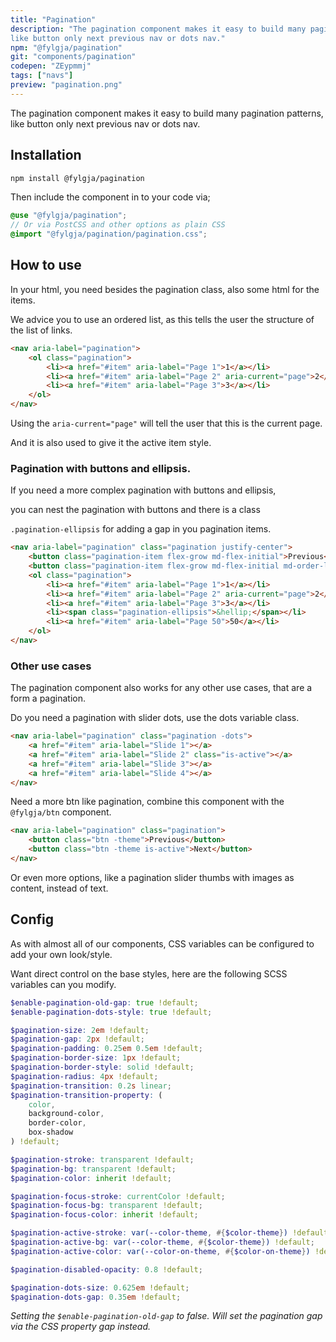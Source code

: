 ```yaml
---
title: "Pagination"
description: "The pagination component makes it easy to build many pagination patterns, 
like button only next previous nav or dots nav."
npm: "@fylgja/pagination"
git: "components/pagination"
codepen: "ZEypmmj"
tags: ["navs"]
preview: "pagination.png"
---
```


The pagination component makes it easy to build many pagination patterns, 
like button only next previous nav or dots nav.

## Installation

```bash
npm install @fylgja/pagination
```

Then include the component in to your code via;

```scss
@use "@fylgja/pagination";
// Or via PostCSS and other options as plain CSS
@import "@fylgja/pagination/pagination.css";
```

## How to use

In your html, you need besides the pagination class, also some html for the items.

We advice you to use an ordered list, as this tells the user the structure of the list of links.

```html
<nav aria-label="pagination">
    <ol class="pagination">
        <li><a href="#item" aria-label="Page 1">1</a></li>
        <li><a href="#item" aria-label="Page 2" aria-current="page">2</a></li>
        <li><a href="#item" aria-label="Page 3">3</a></li>
    </ol>
</nav>
```

Using the `aria-current="page"` will tell the user that this is the current page.

And it is also used to give it the active item style.

### Pagination with buttons and ellipsis.

If you need a more complex pagination with buttons and ellipsis, 

you can nest the pagination with buttons and there is a class

`.pagination-ellipsis` for adding a gap in you pagination items.

```html
<nav aria-label="pagination" class="pagination justify-center">
    <button class="pagination-item flex-grow md-flex-initial">Previous</button>
    <button class="pagination-item flex-grow md-flex-initial md-order-last">Next</button>
    <ol class="pagination">
        <li><a href="#item" aria-label="Page 1">1</a></li>
        <li><a href="#item" aria-label="Page 2" aria-current="page">2</a></li>
        <li><a href="#item" aria-label="Page 3">3</a></li>
        <li><span class="pagination-ellipsis">&hellip;</span></li>
        <li><a href="#item" aria-label="Page 50">50</a></li>
    </ol>
</nav>
```

### Other use cases

The pagination component also works for any other use cases,
that are a form a pagination.

Do you need a pagination with slider dots, use the dots variable class.


```html
<nav aria-label="pagination" class="pagination -dots">
    <a href="#item" aria-label="Slide 1"></a>
    <a href="#item" aria-label="Slide 2" class="is-active"></a>
    <a href="#item" aria-label="Slide 3"></a>
    <a href="#item" aria-label="Slide 4"></a>
</nav>
```

Need a more btn like pagination, combine this component with the `@fylgja/btn` component.

```html
<nav aria-label="pagination" class="pagination">
    <button class="btn -theme">Previous</button>
    <button class="btn -theme is-active">Next</button>
</nav>
```

Or even more options, like a pagination slider thumbs with images as content, instead of text.

## Config

As with almost all of our components, CSS variables can be configured to add your own look/style.

Want direct control on the base styles, here are the following SCSS variables can you modify.

```scss
$enable-pagination-old-gap: true !default;
$enable-pagination-dots-style: true !default;

$pagination-size: 2em !default;
$pagination-gap: 2px !default;
$pagination-padding: 0.25em 0.5em !default;
$pagination-border-size: 1px !default;
$pagination-border-style: solid !default;
$pagination-radius: 4px !default;
$pagination-transition: 0.2s linear;
$pagination-transition-property: (
    color,
    background-color,
    border-color,
    box-shadow
) !default;

$pagination-stroke: transparent !default;
$pagination-bg: transparent !default;
$pagination-color: inherit !default;

$pagination-focus-stroke: currentColor !default;
$pagination-focus-bg: transparent !default;
$pagination-focus-color: inherit !default;

$pagination-active-stroke: var(--color-theme, #{$color-theme}) !default;
$pagination-active-bg: var(--color-theme, #{$color-theme}) !default;
$pagination-active-color: var(--color-on-theme, #{$color-on-theme}) !default;

$pagination-disabled-opacity: 0.8 !default;

$pagination-dots-size: 0.625em !default;
$pagination-dots-gap: 0.35em !default;
```

_Setting the `$enable-pagination-old-gap` to false._
_Will set the pagination gap via the CSS property gap instead._
